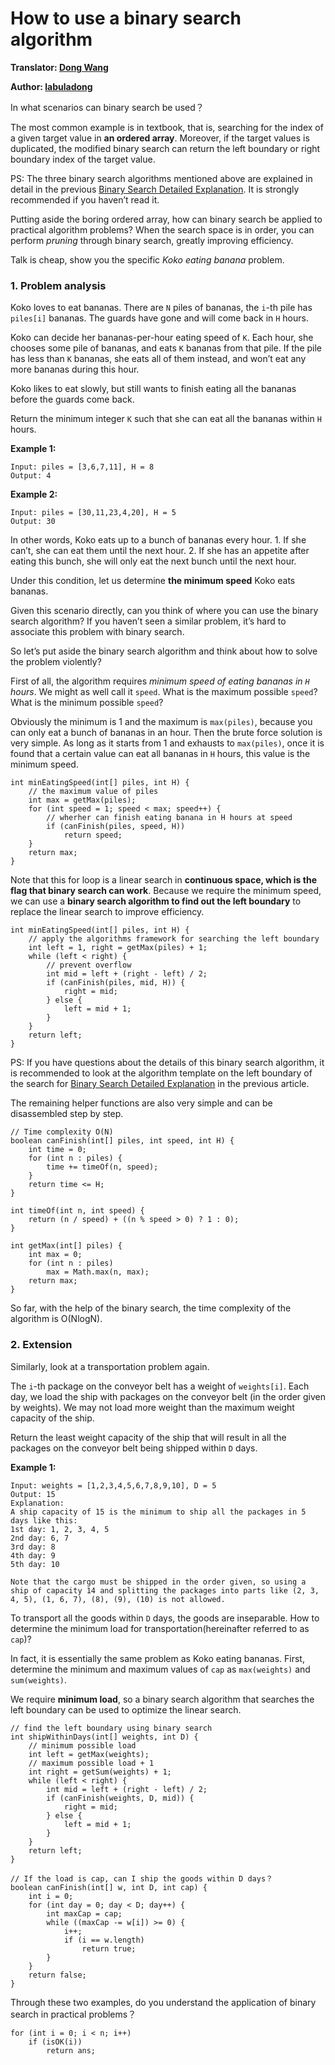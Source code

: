 How to use a binary search algorithm
====================================

**Translator: [Dong Wang](https://github.com/Coder2Programmer)**

**Author: [labuladong](https://github.com/labuladong)**

In what scenarios can binary search be used？

The most common example is in textbook, that is, searching for the index of a given target value in **an ordered array**. Moreover, if the target values is duplicated, the modified binary search can return the left boundary or right boundary index of the target value.

PS: The three binary search algorithms mentioned above are explained in detail in the previous [Binary Search Detailed Explanation](../think_like_computer/BinarySearch.md). It is strongly recommended if you haven’t read it.

Putting aside the boring ordered array, how can binary search be applied to practical algorithm problems? When the search space is in order, you can perform *pruning* through binary search, greatly improving efficiency.

Talk is cheap, show you the specific *Koko eating banana* problem.

### 1. Problem analysis

Koko loves to eat bananas. There are `N` piles of bananas, the `i`-th pile has `piles[i]` bananas. The guards have gone and will come back in `H` hours.

Koko can decide her bananas-per-hour eating speed of `K`. Each hour, she chooses some pile of bananas, and eats `K` bananas from that pile. If the pile has less than `K` bananas, she eats all of them instead, and won’t eat any more bananas during this hour.

Koko likes to eat slowly, but still wants to finish eating all the bananas before the guards come back.

Return the minimum integer `K` such that she can eat all the bananas within `H` hours.

**Example 1:**

    Input: piles = [3,6,7,11], H = 8
    Output: 4

**Example 2:**

    Input: piles = [30,11,23,4,20], H = 5
    Output: 30

In other words, Koko eats up to a bunch of bananas every hour. 1. If she can’t, she can eat them until the next hour. 2. If she has an appetite after eating this bunch, she will only eat the next bunch until the next hour.

Under this condition, let us determine **the minimum speed** Koko eats bananas.

Given this scenario directly, can you think of where you can use the binary search algorithm? If you haven’t seen a similar problem, it’s hard to associate this problem with binary search.

So let’s put aside the binary search algorithm and think about how to solve the problem violently?

First of all, the algorithm requires *minimum speed of eating bananas in `H` hours*. We might as well call it `speed`. What is the maximum possible `speed`? What is the minimum possible `speed`?

Obviously the minimum is 1 and the maximum is `max(piles)`, because you can only eat a bunch of bananas in an hour. Then the brute force solution is very simple. As long as it starts from 1 and exhausts to `max(piles)`, once it is found that a certain value can eat all bananas in `H` hours, this value is the minimum speed.

    int minEatingSpeed(int[] piles, int H) {
        // the maximum value of piles
        int max = getMax(piles);
        for (int speed = 1; speed < max; speed++) {
            // wherher can finish eating banana in H hours at speed
            if (canFinish(piles, speed, H))
                return speed;
        }
        return max;
    }

Note that this for loop is a linear search in **continuous space, which is the flag that binary search can work**. Because we require the minimum speed, we can use a **binary search algorithm to find out the left boundary** to replace the linear search to improve efficiency.

    int minEatingSpeed(int[] piles, int H) {
        // apply the algorithms framework for searching the left boundary
        int left = 1, right = getMax(piles) + 1;
        while (left < right) {
            // prevent overflow
            int mid = left + (right - left) / 2;
            if (canFinish(piles, mid, H)) {
                right = mid;
            } else {
                left = mid + 1;
            }
        }
        return left;
    }

PS: If you have questions about the details of this binary search algorithm, it is recommended to look at the algorithm template on the left boundary of the search for [Binary Search Detailed Explanation](../think_like_computer/BinarySearch.md) in the previous article.

The remaining helper functions are also very simple and can be disassembled step by step.

    // Time complexity O(N)
    boolean canFinish(int[] piles, int speed, int H) {
        int time = 0;
        for (int n : piles) {
            time += timeOf(n, speed);
        }
        return time <= H;
    }

    int timeOf(int n, int speed) {
        return (n / speed) + ((n % speed > 0) ? 1 : 0);
    }

    int getMax(int[] piles) {
        int max = 0;
        for (int n : piles)
            max = Math.max(n, max);
        return max;
    }

So far, with the help of the binary search, the time complexity of the algorithm is O(NlogN).

### 2. Extension

Similarly, look at a transportation problem again.

The `i`-th package on the conveyor belt has a weight of `weights[i]`. Each day, we load the ship with packages on the conveyor belt (in the order given by weights). We may not load more weight than the maximum weight capacity of the ship.

Return the least weight capacity of the ship that will result in all the packages on the conveyor belt being shipped within `D` days.

**Example 1:**

    Input: weights = [1,2,3,4,5,6,7,8,9,10], D = 5
    Output: 15
    Explanation: 
    A ship capacity of 15 is the minimum to ship all the packages in 5 days like this:
    1st day: 1, 2, 3, 4, 5
    2nd day: 6, 7
    3rd day: 8
    4th day: 9
    5th day: 10

    Note that the cargo must be shipped in the order given, so using a ship of capacity 14 and splitting the packages into parts like (2, 3, 4, 5), (1, 6, 7), (8), (9), (10) is not allowed. 

To transport all the goods within `D` days, the goods are inseparable. How to determine the minimum load for transportation(hereinafter referred to as `cap`)?

In fact, it is essentially the same problem as Koko eating bananas. First, determine the minimum and maximum values of `cap` as `max(weights)` and `sum(weights)`.

We require **minimum load**, so a binary search algorithm that searches the left boundary can be used to optimize the linear search.

    // find the left boundary using binary search
    int shipWithinDays(int[] weights, int D) {
        // minimum possible load
        int left = getMax(weights);
        // maximum possible load + 1
        int right = getSum(weights) + 1;
        while (left < right) {
            int mid = left + (right - left) / 2;
            if (canFinish(weights, D, mid)) {
                right = mid;
            } else {
                left = mid + 1;
            }
        }
        return left;
    }

    // If the load is cap, can I ship the goods within D days？
    boolean canFinish(int[] w, int D, int cap) {
        int i = 0;
        for (int day = 0; day < D; day++) {
            int maxCap = cap;
            while ((maxCap -= w[i]) >= 0) {
                i++;
                if (i == w.length)
                    return true;
            }
        }
        return false;
    }

Through these two examples, do you understand the application of binary search in practical problems？

    for (int i = 0; i < n; i++)
        if (isOK(i))
            return ans;
